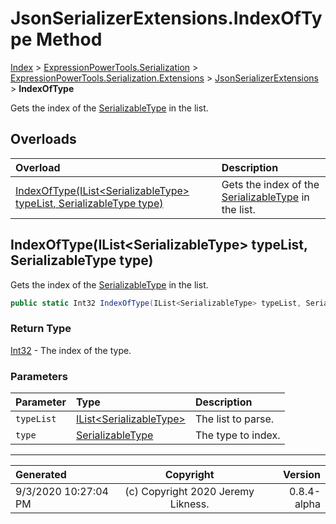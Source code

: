 ﻿# JsonSerializerExtensions.IndexOfType Method

[Index](../index.md) > [ExpressionPowerTools.Serialization](ExpressionPowerTools.Serialization.a.md) > [ExpressionPowerTools.Serialization.Extensions](ExpressionPowerTools.Serialization.Extensions.n.md) > [JsonSerializerExtensions](ExpressionPowerTools.Serialization.Extensions.JsonSerializerExtensions.cs.md) > **IndexOfType**

Gets the index of the [SerializableType](ExpressionPowerTools.Serialization.Serializers.SerializableType.cs.md) in the list.

## Overloads

| Overload | Description |
| :-- | :-- |
| [IndexOfType(IList&lt;SerializableType> typeList, SerializableType type)](#indexoftypeilistserializabletype-typelist-serializabletype-type) | Gets the index of the [SerializableType](ExpressionPowerTools.Serialization.Serializers.SerializableType.cs.md) in the list. |
## IndexOfType(IList&lt;SerializableType> typeList, SerializableType type)

Gets the index of the [SerializableType](ExpressionPowerTools.Serialization.Serializers.SerializableType.cs.md) in the list.

```csharp
public static Int32 IndexOfType(IList<SerializableType> typeList, SerializableType type)
```

### Return Type

 [Int32](https://docs.microsoft.com/dotnet/api/system.int32)  - The index of the type.

### Parameters

| Parameter | Type | Description |
| :-- | :-- | :-- |
| `typeList` | [IList&lt;SerializableType>](https://docs.microsoft.com/dotnet/api/system.collections.generic.ilist-1) | The list to parse. |
| `type` | [SerializableType](ExpressionPowerTools.Serialization.Serializers.SerializableType.cs.md) | The type to index. |



---

| Generated | Copyright | Version |
| :-- | :-: | --: |
| 9/3/2020 10:27:04 PM | (c) Copyright 2020 Jeremy Likness. | 0.8.4-alpha |
